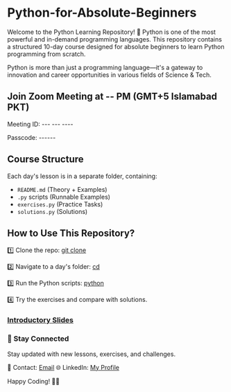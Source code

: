 # Python-for-Absolute-Beginners
Welcome to the Python Learning Repository! 🚀
Python is one of the most powerful and in-demand programming languages. This repository contains a structured 10-day course designed for absolute beginners to learn Python programming from scratch.

Python is more than just a programming language—it's a gateway to innovation and career opportunities in various fields of Science & Tech.

## Join Zoom Meeting at -- PM (GMT+5 Islamabad PKT)

Meeting ID: --- --- ----

Passcode: ------

## Course Structure
Each day's lesson is in a separate folder, containing:
- `README.md` (Theory + Examples)
- `.py` scripts (Runnable Examples)
- `exercises.py` (Practice Tasks)
- `solutions.py` (Solutions)

## How to Use This Repository?

1️⃣ Clone the repo:
[git clone](https://github.com/QaisarAbbas2024/Python-for-Absolute-Beginners.git)

2️⃣ Navigate to a day's folder:
[cd](Python-For-Absolute-Beginners/Day-01.md)

3️⃣ Run the Python scripts:
[python](Day-01.py)

4️⃣ Try the exercises and compare with solutions.

### [Introductory Slides](https://docs.google.com/presentation/d/1MtS49cujCHNGnQuQUOePSOXJngB-XQs-aJl9D1qHJlU/edit#slide=id.p1)

### 📩 Stay Connected
Stay updated with new lessons, exercises, and challenges.

📧 Contact: [Email](qaisar701shan@gmail.com)
🌐 LinkedIn: [My Profile](https://www.linkedin.com/in/qaisar-abbas2024/)

Happy Coding! 🚀🐍
